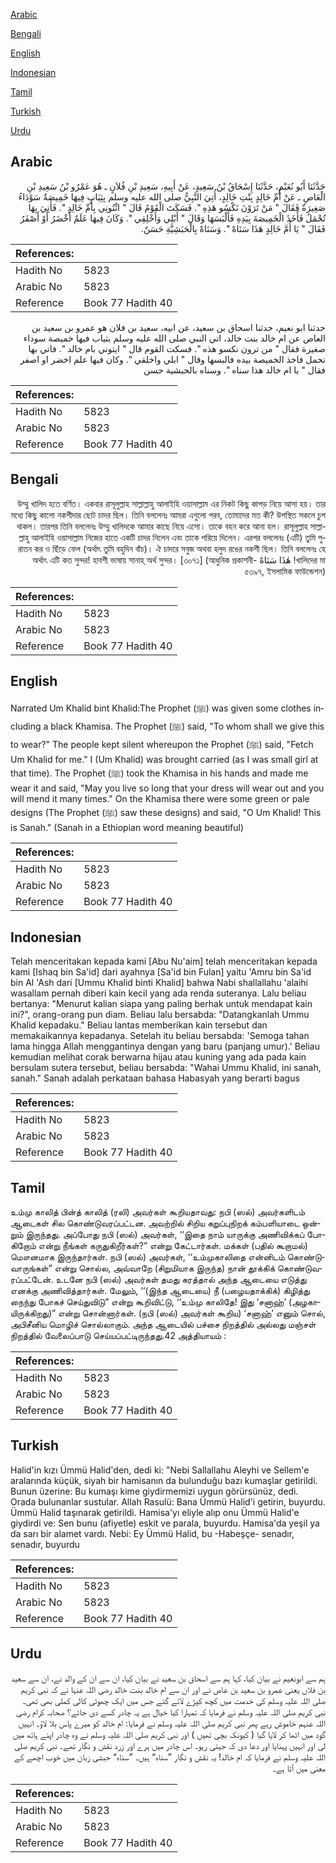 [Arabic](#arabic)

[Bengali](#bengali)

[English](#english)

[Indonesian](#indonesian)

[Tamil](#tamil)

[Turkish](#turkish)

[Urdu](#urdu)

## Arabic


<div dir="rtl" lang="ar" style={{fontSize:'larger',backgroundColor:'#f8f9fa',padding:20}}>
حَدَّثَنَا أَبُو نُعَيْمٍ، حَدَّثَنَا إِسْحَاقُ بْنُ سَعِيدٍ، عَنْ أَبِيهِ، سَعِيدِ بْنِ فُلاَنٍ ـ هُوَ عَمْرُو بْنُ سَعِيدِ بْنِ الْعَاصِ ـ عَنْ أُمِّ خَالِدٍ بِنْتِ خَالِدٍ، أُتِيَ النَّبِيُّ صلى الله عليه وسلم بِثِيَابٍ فِيهَا خَمِيصَةٌ سَوْدَاءُ صَغِيرَةٌ فَقَالَ ‏"‏ مَنْ تَرَوْنَ نَكْسُو هَذِهِ ‏"‏‏.‏ فَسَكَتَ الْقَوْمُ قَالَ ‏"‏ ائْتُونِي بِأُمِّ خَالِدٍ ‏"‏‏.‏ فَأُتِيَ بِهَا تُحْمَلُ فَأَخَذَ الْخَمِيصَةَ بِيَدِهِ فَأَلْبَسَهَا وَقَالَ ‏"‏ أَبْلِي وَأَخْلِقِي ‏"‏‏.‏ وَكَانَ فِيهَا عَلَمٌ أَخْضَرُ أَوْ أَصْفَرُ فَقَالَ ‏"‏ يَا أُمَّ خَالِدٍ هَذَا سَنَاهْ ‏"‏‏.‏ وَسَنَاهْ بِالْحَبَشِيَّةِ حَسَنٌ‏.‏
</div>
<div style={{backgroundColor:'#f8f9fa',padding:20, marginBottom: 10}}><table> <thead> <tr> <th>References:</th> <th></th> </tr> </thead> <tbody><tr><td>Hadith No</td><td>5823</td></tr><tr><td>Arabic No</td><td>5823</td></tr><tr><td>Reference</td><td>Book 77 Hadith 40</td></tr></tbody></table></div>


<div dir="rtl" lang="ar" style={{fontSize:'larger',backgroundColor:'#f8f9fa',padding:20}}>
حدثنا ابو نعيم، حدثنا اسحاق بن سعيد، عن ابيه، سعيد بن فلان هو عمرو بن سعيد بن العاص عن ام خالد بنت خالد، اتي النبي صلى الله عليه وسلم بثياب فيها خميصة سوداء صغيرة فقال " من ترون نكسو هذه ". فسكت القوم قال " ايتوني بام خالد ". فاتي بها تحمل فاخذ الخميصة بيده فالبسها وقال " ابلي واخلقي ". وكان فيها علم اخضر او اصفر فقال " يا ام خالد هذا سناه ". وسناه بالحبشية حسن
</div>
<div style={{backgroundColor:'#f8f9fa',padding:20, marginBottom: 10}}><table> <thead> <tr> <th>References:</th> <th></th> </tr> </thead> <tbody><tr><td>Hadith No</td><td>5823</td></tr><tr><td>Arabic No</td><td>5823</td></tr><tr><td>Reference</td><td>Book 77 Hadith 40</td></tr></tbody></table></div>

## Bengali


<div dir="rtl" lang="bn" style={{fontSize:'larger',backgroundColor:'#f8f9fa',padding:20}}>
উম্মু খালিদ হতে বর্ণিত। একবার রাসূলুল্লাহ সাল্লাল্লাহু আলাইহি ওয়াসাল্লাম এর নিকট কিছু কাপড় নিয়ে আসা হয়। তার মধ্যে কিছু কালো নকশীদার ছোট চাদর ছিল। তিনি বললেনঃ আমরা এগুলো পরব, তোমাদের মত কী? উপস্থিত সকলে চুপ থাকল। তারপর তিনি বললেনঃ উম্মু খালিদকে আমার কাছে নিয়ে এসো। তাকে বহন করে আনা হল। রাসূলুল্লাহ সাল্লাল্লাহু আলাইহি ওয়াসাল্লাম নিজের হাতে একটি চাদর নিলেন এবং তাকে পরিয়ে দিলেন। এরপর বললেনঃ (এটি) তুমি পুরাতন কর ও ছিঁড়ে ফেল (অর্থাৎ তুমি বহুদিন বাঁচ)। ঐ চাদরে সবুজ অথবা হলুদ রঙের নকশী ছিল। তিনি বললেনঃ হে খালিদের মা! هٰذَا سَنَاهْ অর্থাৎ এটি কত সুন্দর! হাবশী ভাষায় সানাহ্ অর্থ সুন্দর। [৩০৭১] (আধুনিক প্রকাশনী- ৫৩৯৭, ইসলামিক ফাউন্ডেশন)
</div>
<div style={{backgroundColor:'#f8f9fa',padding:20, marginBottom: 10}}><table> <thead> <tr> <th>References:</th> <th></th> </tr> </thead> <tbody><tr><td>Hadith No</td><td>5823</td></tr><tr><td>Arabic No</td><td>5823</td></tr><tr><td>Reference</td><td>Book 77 Hadith 40</td></tr></tbody></table></div>

## English


<div dir="ltr" lang="en" style={{fontSize:'larger',backgroundColor:'#f8f9fa',padding:20}}>
Narrated Um Khalid bint Khalid:The Prophet (ﷺ) was given some clothes including a black Khamisa. The Prophet (ﷺ) said, "To whom shall we give this to wear?" The people kept silent whereupon the Prophet (ﷺ) said, "Fetch Um Khalid for me." I (Um Khalid) was brought carried (as I was small girl at that time). The Prophet (ﷺ) took the Khamisa in his hands and made me wear it and said, "May you live so long that your dress will wear out and you will mend it many times." On the Khamisa there were some green or pale designs (The Prophet (ﷺ) saw these designs) and said, "O Um Khalid! This is Sanah." (Sanah in a Ethiopian word meaning beautiful)
</div>
<div style={{backgroundColor:'#f8f9fa',padding:20, marginBottom: 10}}><table> <thead> <tr> <th>References:</th> <th></th> </tr> </thead> <tbody><tr><td>Hadith No</td><td>5823</td></tr><tr><td>Arabic No</td><td>5823</td></tr><tr><td>Reference</td><td>Book 77 Hadith 40</td></tr></tbody></table></div>

## Indonesian


<div dir="ltr" lang="id" style={{fontSize:'larger',backgroundColor:'#f8f9fa',padding:20}}>
Telah menceritakan kepada kami [Abu Nu'aim] telah menceritakan kepada kami [Ishaq bin Sa'id] dari ayahnya [Sa'id bin Fulan] yaitu 'Amru bin Sa'id bin Al 'Ash dari [Ummu Khalid binti Khalid] bahwa Nabi shallallahu 'alaihi wasallam pernah diberi kain kecil yang ada renda suteranya. Lalu beliau bertanya: "Menurut kalian siapa yang paling berhak untuk mendapat kain ini?", orang-orang pun diam. Beliau lalu bersabda: "Datangkanlah Ummu Khalid kepadaku." Beliau lantas memberikan kain tersebut dan memakaikannya kepadanya. Setelah itu beliau bersabda: 'Semoga tahan lama hingga Allah menggantinya dengan yang baru (panjang umur).' Beliau kemudian melihat corak berwarna hijau atau kuning yang ada pada kain bersulam sutera tersebut, beliau bersabda: "Wahai Ummu Khalid, ini sanah, sanah." Sanah adalah perkataan bahasa Habasyah yang berarti bagus
</div>
<div style={{backgroundColor:'#f8f9fa',padding:20, marginBottom: 10}}><table> <thead> <tr> <th>References:</th> <th></th> </tr> </thead> <tbody><tr><td>Hadith No</td><td>5823</td></tr><tr><td>Arabic No</td><td>5823</td></tr><tr><td>Reference</td><td>Book 77 Hadith 40</td></tr></tbody></table></div>

## Tamil


<div dir="ltr" lang="ta" style={{fontSize:'larger',backgroundColor:'#f8f9fa',padding:20}}>
உம்மு காலித் பின்த் காலித் (ரலி) அவர்கள் கூறியதாவது: நபி (ஸல்) அவர்களிடம் ஆடைகள் சில கொண்டுவரப்பட்டன. அவற்றில் சிறிய கறுப்புநிறக் கம்பளியாடை ஒன்றும் இருந்தது. அப்போது நபி (ஸல்) அவர்கள், ‘‘இதை நாம் யாருக்கு அணிவிக்கப் போகிறோம் என்று நீங்கள் கருதுகிறீர்கள்?” என்று கேட்டார்கள். மக்கள் (பதில் கூறாமல்) மௌனமாக இருந்தார்கள். நபி (ஸல்) அவர்கள், ‘‘உம்முகாலிதை என்னிடம் கொண்டுவாருங்கள்” என்று சொல்ல, அவ்வாறே (சிறுமியாக இருந்த) நான் தூக்கிக் கொண்டுவரப்பட்டேன். உடனே நபி (ஸல்) அவர்கள் தமது கரத்தால் அந்த ஆடையை எடுத்து எனக்கு அணிவித்தார்கள். மேலும், ‘‘(இந்த ஆடையை) நீ (பழையதாக்கிக்) கிழித்து நைந்து போகச் செய்துவிடு” என்று கூறிவிட்டு, ‘‘உம்மு காலிதே! இது ‘சனாஹ்’ (அழகாயிருக்கிறது)” என்று சொன்னார்கள். (நபி (ஸல்) அவர்கள் கூறிய) ‘சனாஹ்’ எனும் சொல், அபிசீனிய மொழிச் சொல்லாகும். அந்த ஆடையில் பச்சை நிறத்தில் அல்லது மஞ்சள் நிறத்தில் வேலைப்பாடு செய்யப்பட்டிருந்தது.42 அத்தியாயம் :
</div>
<div style={{backgroundColor:'#f8f9fa',padding:20, marginBottom: 10}}><table> <thead> <tr> <th>References:</th> <th></th> </tr> </thead> <tbody><tr><td>Hadith No</td><td>5823</td></tr><tr><td>Arabic No</td><td>5823</td></tr><tr><td>Reference</td><td>Book 77 Hadith 40</td></tr></tbody></table></div>

## Turkish


<div dir="ltr" lang="tr" style={{fontSize:'larger',backgroundColor:'#f8f9fa',padding:20}}>
Halid'in kızı Ümmü Halid'den, dedi ki: "Nebi Sallallahu Aleyhi ve Sellem'e aralarında küçük, siyah bir hamisanın da bulunduğu bazı kumaşlar getirildi. Bunun üzerine: Bu kumaşı kime giydirmemizi uygun görürsünüz, dedi. Orada bulunanlar sustular. Allah Rasulü: Bana Ümmü Halid'i getirin, buyurdu. Ümmü Halid taşınarak getirildi. Hamisa'yı eliyle alıp onu Ümmü Halid'e giydirdi ve: Sen bunu (afiyetle) eskit ve parala, buyurdu. Hamisa'da yeşil ya da sarı bir alamet vardı. Nebi: Ey Ümmü Halid, bu -Habeşçe- senadır, senadır, buyurdu
</div>
<div style={{backgroundColor:'#f8f9fa',padding:20, marginBottom: 10}}><table> <thead> <tr> <th>References:</th> <th></th> </tr> </thead> <tbody><tr><td>Hadith No</td><td>5823</td></tr><tr><td>Arabic No</td><td>5823</td></tr><tr><td>Reference</td><td>Book 77 Hadith 40</td></tr></tbody></table></div>

## Urdu


<div dir="rtl" lang="ur" style={{fontSize:'larger',backgroundColor:'#f8f9fa',padding:20}}>
ہم سے ابونعیم نے بیان کیا، کہا ہم سے اسحاق بن سعید نے بیان کیا، ان سے ان کے والد نے، ان سے سعید بن فلاں یعنی عمرو بن سعید بن عاص نے اور ان سے ام خالد بنت خالد رضی اللہ عنہا نے کہ نبی کریم صلی اللہ علیہ وسلم کی خدمت میں کچھ کپڑے لائے گئے جس میں ایک چھوٹی کالی کملی بھی تھی۔ نبی کریم صلی اللہ علیہ وسلم نے فرمایا کہ تمہارا کیا خیال ہے یہ چادر کسے دی جائے؟ صحابہ کرام رضی اللہ عنہم خاموش رہے پھر نبی کریم صلی اللہ علیہ وسلم نے فرمایا: ام خالد کو میرے پاس بلا لاؤ۔ انہیں گود میں اٹھا کر لایا گیا ( کیونکہ بچی تھیں ) اور نبی کریم صلی اللہ علیہ وسلم نے وہ چادر اپنے ہاتھ میں لی اور انہیں پہنایا اور دعا دی کہ جیتی رہو۔ اس چادر میں ہرے اور زرد نقش و نگار تھے۔ نبی کریم صلی اللہ علیہ وسلم نے فرمایا کہ ام خالد! یہ نقش و نگار ”سناہ“ ہیں۔ ”سناہ“ حبشی زبان میں خوب اچھے کے معنی میں آتا ہے۔
</div>
<div style={{backgroundColor:'#f8f9fa',padding:20, marginBottom: 10}}><table> <thead> <tr> <th>References:</th> <th></th> </tr> </thead> <tbody><tr><td>Hadith No</td><td>5823</td></tr><tr><td>Arabic No</td><td>5823</td></tr><tr><td>Reference</td><td>Book 77 Hadith 40</td></tr></tbody></table></div>